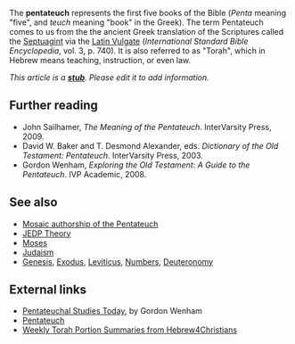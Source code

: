 The **pentateuch** represents the first five books of the Bible
(*Penta* meaning "five", and *teuch* meaning "book" in the Greek).
The term Pentateuch comes to us from the the ancient Greek
translation of the Scriptures called the
[Septuagint](Septuagint "Septuagint") via the
[Latin Vulgate](Latin_Vulgate "Latin Vulgate")
(*International Standard Bible Encyclopedia*, vol. 3, p. 740). It
is also referred to as "Torah", which in Hebrew means teaching,
instruction, or even law.

*This article is a **[stub](http://www.theopedia.com/Category:Theopedia_stubs "Category:Theopedia stubs")**. Please edit it to add information.*
## Further reading

-   John Sailhamer, *The Meaning of the Pentateuch*. InterVarsity
    Press, 2009.
-   David W. Baker and T. Desmond Alexander, eds.
    *Dictionary of the Old Testament: Pentateuch*. InterVarsity Press,
    2003.
-   Gordon Wenham,
    *Exploring the Old Testament: A Guide to the Pentateuch*. IVP
    Academic, 2008.

## See also

-   [Mosaic authorship of the Pentateuch](Mosaic_authorship_of_the_Pentateuch "Mosaic authorship of the Pentateuch")
-   [JEDP Theory](JEDP_Theory "JEDP Theory")
-   [Moses](Moses "Moses")
-   [Judaism](Judaism "Judaism")
-   [Genesis](Genesis "Genesis"), [Exodus](Exodus "Exodus"),
    [Leviticus](Leviticus "Leviticus"),
    [Numbers](Book_of_Numbers "Book of Numbers"),
    [Deuteronomy](Deuteronomy "Deuteronomy")

## External links

-   [Pentateuchal Studies Today](http://www.biblicalstudies.org.uk/article_pentateuch_wenham.html),
    by Gordon Wenham
-   [Pentateuch](http://www.nationmaster.com/encyclopedia/Pentateuch)
-   [Weekly Torah Portion Summaries from Hebrew4Christians](http://www.hebrew4christians.com/Scripture/Parashah/Summaries/summaries.html)



